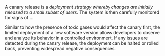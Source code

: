 A canary release is a _deployment strategy whereby changes are initially released to a small subset of users_. The system is then carefully monitored for signs of ...

Similar to how the presence of toxic gases would affect the canary first, the limited deployment of a new software version allows developers to observe and analyze its behavior in a controlled environment. If any issues are detected during the canary release, the deployment can be halted or rolled back, preventing widespread negative consequences.